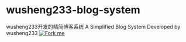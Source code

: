 # wusheng233-blog-system
wusheng233开发的精简博客系统
A Simplified Blog System Developed by wusheng233
[![Fork me](https://img.shields.io/badge/wusheng233github-Fork%20me-green?style=for-the-badge)](https://github.com/wusheng233github/)

